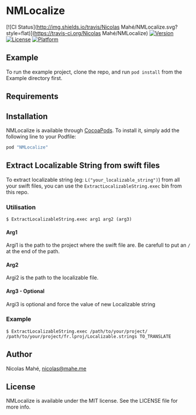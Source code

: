 # NMLocalize

[![CI Status](http://img.shields.io/travis/Nicolas Mahé/NMLocalize.svg?style=flat)](https://travis-ci.org/Nicolas Mahé/NMLocalize)
[![Version](https://img.shields.io/cocoapods/v/NMLocalize.svg?style=flat)](http://cocoapods.org/pods/NMLocalize)
[![License](https://img.shields.io/cocoapods/l/NMLocalize.svg?style=flat)](http://cocoapods.org/pods/NMLocalize)
[![Platform](https://img.shields.io/cocoapods/p/NMLocalize.svg?style=flat)](http://cocoapods.org/pods/NMLocalize)

## Example

To run the example project, clone the repo, and run `pod install` from the Example directory first.

## Requirements

## Installation

NMLocalize is available through [CocoaPods](http://cocoapods.org). To install
it, simply add the following line to your Podfile:

```ruby
pod "NMLocalize"
```

## Extract Localizable String from swift files

To extract localizable string (eg: `L("your_localizable_string")`) from all your swift files, you can use the `ExtractLocalizableString.exec` bin from this repo.

### Utilisation

```
$ ExtractLocalizableString.exec arg1 arg2 (arg3)
```

#### Arg1
Argi1 is the path to the project where the swift file are. Be carefull to put an `/` at the end of the path.

#### Arg2
Argi2 is the path to the localizable file.

#### Arg3 - Optional
Argi3 is optional and force the value of new Localizable string

### Example

```
$ ExtractLocalizableString.exec /path/to/your/project/ /path/to/your/project/fr.lproj/Localizable.strings TO_TRANSLATE
```


## Author

Nicolas Mahé, nicolas@mahe.me

## License

NMLocalize is available under the MIT license. See the LICENSE file for more info.
